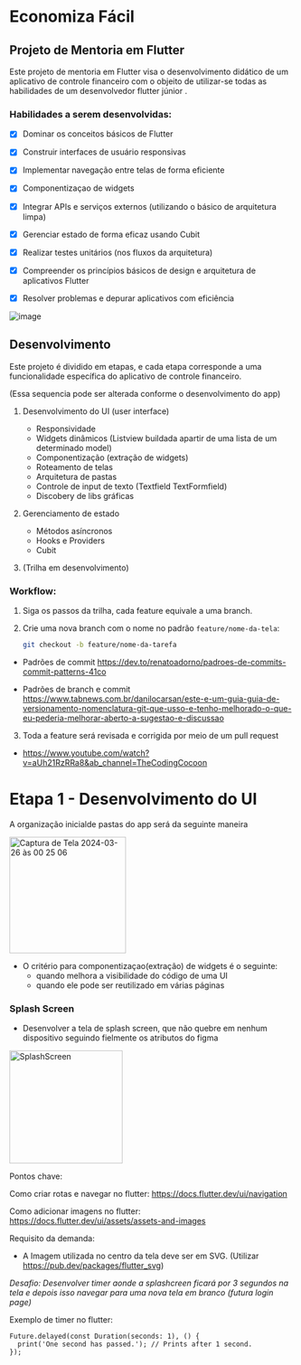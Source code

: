 # Economiza Fácil

## Projeto de Mentoria em Flutter

Este projeto de mentoria em Flutter visa o desenvolvimento didático de um aplicativo de controle financeiro com o objeito de utilizar-se todas as habilidades de um desenvolvedor flutter júnior .

### Habilidades a serem desenvolvidas:

- [x] Dominar os conceitos básicos de Flutter 
- [x] Construir interfaces de usuário responsivas
- [x] Implementar navegação entre telas de forma eficiente
- [x] Componentizaçao de widgets
- [x] Integrar APIs e serviços externos (utilizando o básico de arquitetura limpa)
- [x] Gerenciar estado de forma eficaz usando Cubit
- [x] Realizar testes unitários (nos fluxos da arquitetura)
- [x] Compreender os princípios básicos de design e arquitetura de aplicativos Flutter
- [x] Resolver problemas e depurar aplicativos com eficiência


![image](https://github.com/mendesviton/economiza-facil/assets/94265037/f29636fd-3287-4eac-8d4a-5066707dc626)

## Desenvolvimento

Este projeto é dividido em etapas, e cada etapa corresponde a uma funcionalidade específica do aplicativo de controle financeiro.

(Essa sequencia pode ser alterada conforme o desenvolvimento do app)

1. Desenvolvimento do UI (user interface)
   - Responsividade
   - Widgets dinâmicos (Listview buildada apartir de uma lista de um determinado model)
   - Componentização (extração de widgets)
   - Roteamento de telas
   - Arquitetura de pastas 
   - Controle de input de texto (Textfield TextFormfield)
   - Discobery de libs gráficas
   
2. Gerenciamento de estado
   - Métodos asíncronos
   - Hooks e Providers
   - Cubit
3. (Trilha em desenvolvimento)


### Workflow:

1. Siga os passos da trilha, cada feature equivale a uma branch.
2. Crie uma nova branch com o nome no padrão `feature/nome-da-tela`:

   ```bash
   git checkout -b feature/nome-da-tarefa
   ```
- Padrões de commit https://dev.to/renatoadorno/padroes-de-commits-commit-patterns-41co

- Padrões de branch e commit https://www.tabnews.com.br/danilocarsan/este-e-um-guia-guia-de-versionamento-nomenclatura-git-que-usso-e-tenho-melhorado-o-que-eu-pederia-melhorar-aberto-a-sugestao-e-discussao

3. Toda a feature será revisada e corrigida por meio de um pull request 

  - https://www.youtube.com/watch?v=aUh21RzRRa8&ab_channel=TheCodingCocoon


# Etapa 1 - Desenvolvimento do UI 
A organização inicialde pastas do app será da seguinte maneira 

<img width="206" alt="Captura de Tela 2024-03-26 às 00 25 06" src="https://github.com/mendesviton/economiza-facil/assets/94265037/84526a96-f9a0-466d-908c-920bb4e38559">

- O critério para componentizaçao(extração) de widgets é o seguinte:
  - quando melhora a visibilidade do código de uma UI
  - quando ele pode ser reutilizado em várias páginas

### Splash Screen
- Desenvolver a tela de splash screen, que não quebre em nenhum dispositivo seguindo fielmente os atributos do figma


<img src="https://github.com/mendesviton/economiza-facil/assets/94265037/6c00f872-23b9-43b1-895d-fccc49d84cf8" alt="SplashScreen" style="width: 200px; height: auto;">

Pontos chave:

Como criar rotas e navegar no flutter: https://docs.flutter.dev/ui/navigation

Como adicionar imagens no flutter: https://docs.flutter.dev/ui/assets/assets-and-images

Requisito da demanda: 
- A Imagem utilizada no centro da tela deve ser em SVG. (Utilizar https://pub.dev/packages/flutter_svg)

*Desafio: Desenvolver timer aonde a splashcreen ficará por 3 segundos na tela e depois isso navegar para uma nova tela em branco (futura login page)*

Exemplo de timer no flutter:
````
Future.delayed(const Duration(seconds: 1), () {
  print('One second has passed.'); // Prints after 1 second.
});

